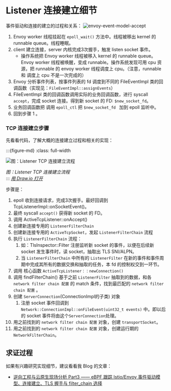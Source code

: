 # Listener 连接建立细节


事件驱动和连接的建立的过程和关系：
![envoy-event-model-accept](/ch2-envoy/arch/event-driven/event-driven.assets/envoy-event-model-accept.drawio.svg)


1. Envoy worker 线程挂起在 `epoll_wait()` 方法中。线程被移出 kernel 的 runnable queue。线程睡眠。
2. client 建立连接，server 内核完成3次握手，触发 listen socket 事件。
   - 操作系统把 Envoy worker 线程被移入 kernel 的 runnable queue。Envoy worker 线程被唤醒，变成 runnable。操作系统发现可用 cpu 资源，把 runnable 的 envoy worker 线程调度上 cpu。（注意，runnable 和 调度上 cpu 不是一次完成的）
3. Envoy 分析事件列表，按事件列表的 fd 调度到不同的 FileEventImpl 类的回调函数（实现见：`FileEventImpl::assignEvents`）
4. FileEventImpl 类的回调函数调用实际的业务回调函数，进行 syscall `accept`，完成 socket 连接。得到新 socket 的 FD: `$new_socket_fd`。
5. 业务回调函数把 调用 `epoll_ctl` 把 `$new_socket_fd ` 加到 epoll 监听中。
6. 回到步骤 1 。

### TCP 连接建立步骤

先看看代码，了解大概的连接建立过程和相关的实现：

:::{figure-md}
:class: full-width

<img src="/ch2-envoy/arch/listener/listener-connection.assets/envoy-classes-accept-flow.drawio.svg" alt="图：Listener TCP 连接建立流程">

*图：Listener TCP 连接建立流程*  
:::
*[用 Draw.io 打开](https://app.diagrams.net/?ui=sketch#Uhttps%3A%2F%2Fistio-insider.mygraphql.com%2Fzh_CN%2Flatest%2F_images%2Fenvoy-classes-accept-flow.drawio.svg)*




步骤是：
1. epoll 收到连接请求，完成3次握手。最好回调到 TcpListenerImpl::onSocketEvent()。
2. 最终 syscall `accept()` 获得新 socket 的 FD。
3. 调用 ActiveTcpListener::onAccept()
4. 创建新连接专用的 `ListenerFilterChain` 
5. 创建新连接专用的 `ActiveTcpSocket`，发起 `ListenerFilterChain`  流程
6. 执行 `ListenerFilterChain`  流程：
   1. 如：TlsInspector::Filter 注册监听新 socket 的事件，以便在后续新 socket 发生事件时，读 socket，抽取出 TLS SNI/ALPN。
   2. 当 `ListenerFilterChain` 中所有的 `ListenerFilter` 在新的事件和事件周期中完成其所有的数据交换和抽取的任务，本 fd 的控制权交到一环节。
7. 调用 核心函数 `ActiveTcpListener：：newConnection()`
8. 调用 findFilterChain() 基于之前 `ListenerFilter` 抽取到的数据，和各 `network filter chain 配置` 的 match 条件，找到最匹配的 `network filter chain 配置` 。
9. 创建 `ServerConnection`(ConnectionImpl的子类) 对象
   1.  注册 socket 事件回调到 `Network::ConnectionImpl::onFileEvent(uint32_t events)` 中。即以后的 socket 事件将由这个`ServerConnection`处理。
10. 用之前找到的 `network filter chain 配置` 对象，创建 `transportSocket`。
11. 用之前找到的 `network filter chain 配置` 对象，创建运行期的 `NetworkFilterChain`。


## 求证过程

如果有兴趣研究实现细节，建议看看我 Blog 的文章：

 - [逆向工程与云原生现场分析 Part3 —— eBPF 跟踪 Istio/Envoy 事件驱动模型、连接建立、TLS 握手与 filter_chain 选择](https://blog.mygraphql.com/zh/posts/low-tec/trace/trace-istio/trace-istio-part3/)